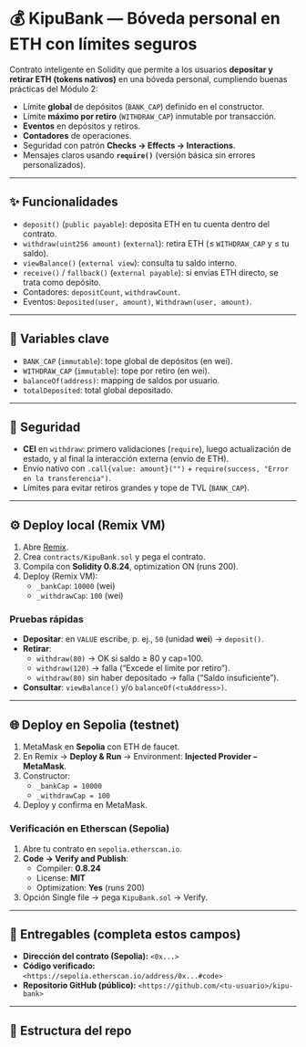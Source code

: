 # 💰 KipuBank — Bóveda personal en ETH con límites seguros

Contrato inteligente en Solidity que permite a los usuarios **depositar y retirar ETH (tokens nativos)** en una bóveda personal, cumpliendo buenas prácticas del Módulo 2:
- Límite **global** de depósitos (`BANK_CAP`) definido en el constructor.
- Límite **máximo por retiro** (`WITHDRAW_CAP`) inmutable por transacción.
- **Eventos** en depósitos y retiros.
- **Contadores** de operaciones.
- Seguridad con patrón **Checks → Effects → Interactions**.
- Mensajes claros usando **`require()`** (versión básica sin errores personalizados).

---

## ✨ Funcionalidades
- `deposit()` (`public payable`): deposita ETH en tu cuenta dentro del contrato.
- `withdraw(uint256 amount)` (`external`): retira ETH (≤ `WITHDRAW_CAP` y ≤ tu saldo).
- `viewBalance()` (`external view`): consulta tu saldo interno.
- `receive()` / `fallback()` (`external payable`): si envías ETH directo, se trata como depósito.
- Contadores: `depositCount`, `withdrawCount`.
- Eventos: `Deposited(user, amount)`, `Withdrawn(user, amount)`.

---

## 🧩 Variables clave
- `BANK_CAP` (`immutable`): tope global de depósitos (en wei).
- `WITHDRAW_CAP` (`immutable`): tope por retiro (en wei).
- `balanceOf(address)`: mapping de saldos por usuario.
- `totalDeposited`: total global depositado.

---

## 🧱 Seguridad
- **CEI** en `withdraw`: primero validaciones (`require`), luego actualización de estado, y al final la interacción externa (envío de ETH).
- Envío nativo con `.call{value: amount}("")` + `require(success, "Error en la transferencia")`.
- Límites para evitar retiros grandes y tope de TVL (`BANK_CAP`).

---

## ⚙️ Deploy local (Remix VM)
1. Abre [Remix](https://remix.ethereum.org/).
2. Crea `contracts/KipuBank.sol` y pega el contrato.
3. Compila con **Solidity 0.8.24**, optimization ON (runs 200).
4. Deploy (Remix VM):
   - `_bankCap`: `10000` (wei)
   - `_withdrawCap`: `100` (wei)

### Pruebas rápidas
- **Depositar**: en `VALUE` escribe, p. ej., `50` (unidad **wei**) → `deposit()`.
- **Retirar**: 
  - `withdraw(80)` → OK si saldo ≥ 80 y cap=100.
  - `withdraw(120)` → falla (“Excede el limite por retiro”).
  - `withdraw(80)` sin haber depositado → falla (“Saldo insuficiente”).
- **Consultar**: `viewBalance()` y/o `balanceOf(<tuAddress>)`.

---

## 🌐 Deploy en Sepolia (testnet)
1. MetaMask en **Sepolia** con ETH de faucet.
2. En Remix → **Deploy & Run** → Environment: **Injected Provider – MetaMask**.
3. Constructor:
   - `_bankCap = 10000`
   - `_withdrawCap = 100`
4. Deploy y confirma en MetaMask.

### Verificación en Etherscan (Sepolia)
1. Abre tu contrato en `sepolia.etherscan.io`.
2. **Code → Verify and Publish**:
   - Compiler: **0.8.24**
   - License: **MIT**
   - Optimization: **Yes** (runs 200)
3. Opción Single file → pega `KipuBank.sol` → Verify.

---

## 🔗 Entregables (completa estos campos)
- **Dirección del contrato (Sepolia):** `<0x...>`
- **Código verificado:** `<https://sepolia.etherscan.io/address/0x...#code>`
- **Repositorio GitHub (público):** `<https://github.com/<tu-usuario>/kipu-bank>`

---

## 📁 Estructura del repo

